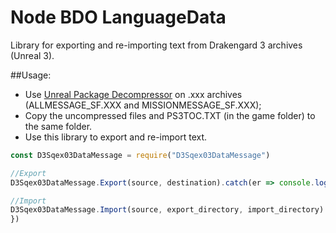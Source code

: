 # Node BDO LanguageData

Library for exporting and re-importing text from Drakengard 3 archives (Unreal 3).

##Usage:

- Use [Unreal Package Decompressor](https://www.gildor.org/downloads) on .xxx archives (ALLMESSAGE_SF.XXX and MISSIONMESSAGE_SF.XXX);
- Copy the uncompressed files and PS3TOC.TXT (in the game folder) to the same folder.
- Use this library to export and re-import text.

```js
const D3Sqex03DataMessage = require("D3Sqex03DataMessage")

//Export
D3Sqex03DataMessage.Export(source, destination).catch(er => console.log(err))

//Import
D3Sqex03DataMessage.Import(source, export_directory, import_directory).catch(er => console.log(err))
})
```